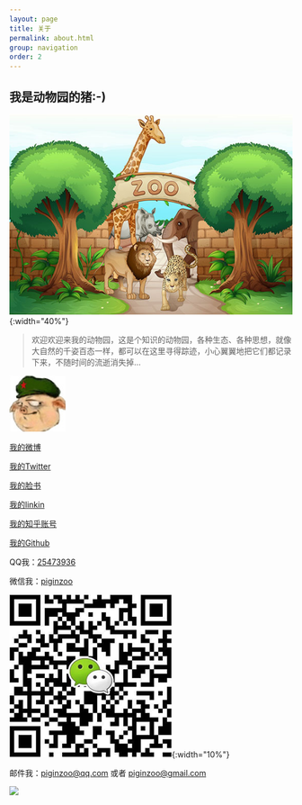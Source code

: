 ```yaml
---
layout: page
title: 关于
permalink: about.html
group: navigation
order: 2
---
```


我是动物园的猪:-)
-----
![我的动物园](/images/zoo.jpg){:width="40%"}

>欢迎欢迎来我的动物园，这是个知识的动物园，各种生态、各种思想，就像大自然的千姿百态一样，都可以在这里寻得踪迹，小心翼翼地把它们都记录下来，不随时间的流逝消失掉...

![动物园de猪](/images/site.jpg)

[我的微博](http://weibo.com/pigzoo)

[我的Twitter](https://twitter.com/piginzoo)

[我的脸书](https://www.facebook.com/piginzoo)

[我的linkin](https://www.linkedin.com/in/%E5%88%9B-%E5%88%98-0490928a/)

[我的知乎账号](https://www.zhihu.com/people/piginzoo/)

[我的Github](https://github.com/piginzoo)

QQ我：[25473936]()

微信我：[piginzoo]()

![](/images/weixin.png){:width="10%"}

邮件我：<piginzoo@qq.com> 或者 <piginzoo@gmail.com>

<a target="_blank" href="http://mail.qq.com/cgi-bin/qm_share?t=qm_mailme&email=s8Pa1Nrdydzc88LCndDc3g" style="text-decoration:none;"><img src="http://rescdn.qqmail.com/zh_CN/htmledition/images/function/qm_open/ico_mailme_01.png"/></a>